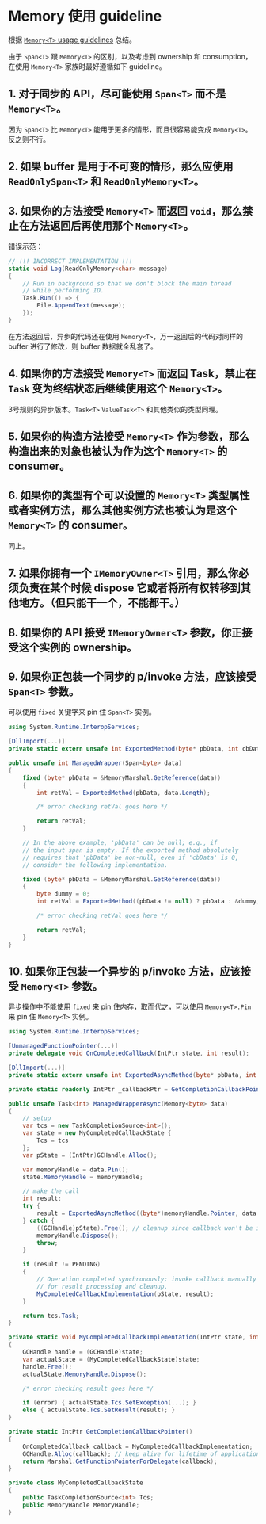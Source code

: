 # Memory<T> 使用 guideline

根据 [`Memory<T>` usage guidelines](https://gist.github.com/GrabYourPitchforks/4c3e1935fd4d9fa2831dbfcab35dffc6) 总结。

由于 `Span<T>` 跟 `Memory<T>` 的区别，以及考虑到 ownership 和 consumption，在使用 `Memory<T>` 家族时最好遵循如下 guideline。

## 1. 对于同步的 API，尽可能使用 `Span<T>` 而不是 `Memory<T>`。

因为 `Span<T>` 比 `Memory<T>` 能用于更多的情形，而且很容易能变成 `Memory<T>`。反之则不行。

## 2. 如果 buffer 是用于不可变的情形，那么应使用 `ReadOnlySpan<T>` 和 `ReadOnlyMemory<T>`。

## 3. 如果你的方法接受 `Memory<T>` 而返回 `void`，那么禁止在方法返回后再使用那个 `Memory<T>`。

错误示范：
```cs
// !!! INCORRECT IMPLEMENTATION !!!
static void Log(ReadOnlyMemory<char> message)
{
    // Run in background so that we don't block the main thread
    // while performing IO.
    Task.Run(() => {
        File.AppendText(message);
    });
}
```

在方法返回后，异步的代码还在使用 `Memory<T>`，万一返回后的代码对同样的 buffer 进行了修改，则 buffer 数据就全乱套了。

## 4. 如果你的方法接受 `Memory<T>` 而返回 Task，禁止在 `Task` 变为终结状态后继续使用这个 `Memory<T>`。

3号规则的异步版本。`Task<T>` `ValueTask<T>` 和其他类似的类型同理。

## 5. 如果你的构造方法接受 `Memory<T>` 作为参数，那么构造出来的对象也被认为作为这个 `Memory<T>` 的 consumer。

## 6. 如果你的类型有个可以设置的 `Memory<T>` 类型属性或者实例方法，那么其他实例方法也被认为是这个 `Memory<T>` 的 consumer。

 同上。

## 7. 如果你拥有一个 `IMemoryOwner<T>` 引用，那么你必须负责在某个时候 dispose 它或者将所有权转移到其他地方。（但只能干一个，不能都干。）

## 8. 如果你的 API 接受 `IMemoryOwner<T>` 参数，你正接受这个实例的 ownership。

## 9. 如果你正包装一个同步的 p/invoke 方法，应该接受 `Span<T>` 参数。

可以使用 `fixed` 关键字来 pin 住 `Span<T>` 实例。

```cs
using System.Runtime.InteropServices;

[DllImport(...)]
private static extern unsafe int ExportedMethod(byte* pbData, int cbData);

public unsafe int ManagedWrapper(Span<byte> data)
{
    fixed (byte* pbData = &MemoryMarshal.GetReference(data))
    {
        int retVal = ExportedMethod(pbData, data.Length);

        /* error checking retVal goes here */

        return retVal;
    }

    // In the above example, 'pbData' can be null; e.g., if
    // the input span is empty. If the exported method absolutely
    // requires that 'pbData' be non-null, even if 'cbData' is 0,
    // consider the following implementation.

    fixed (byte* pbData = &MemoryMarshal.GetReference(data))
    {
        byte dummy = 0;
        int retVal = ExportedMethod((pbData != null) ? pbData : &dummy, data.Length);

        /* error checking retVal goes here */

        return retVal;
    }
}
```

## 10. 如果你正包装一个异步的 p/invoke 方法，应该接受 `Memory<T>` 参数。

异步操作中不能使用 `fixed` 来 pin 住内存，取而代之，可以使用 `Memory<T>.Pin` 来 pin 住 `Memory<T>` 实例。

```cs
using System.Runtime.InteropServices;

[UnmanagedFunctionPointer(...)]
private delegate void OnCompletedCallback(IntPtr state, int result);

[DllImport(...)]
private static extern unsafe int ExportedAsyncMethod(byte* pbData, int cbData, IntPtr pState, IntPtr lpfnOnCompletedCallback);

private static readonly IntPtr _callbackPtr = GetCompletionCallbackPointer();

public unsafe Task<int> ManagedWrapperAsync(Memory<byte> data)
{
    // setup
    var tcs = new TaskCompletionSource<int>();
    var state = new MyCompletedCallbackState {
        Tcs = tcs
    };
    var pState = (IntPtr)GCHandle.Alloc();

    var memoryHandle = data.Pin();
    state.MemoryHandle = memoryHandle;

    // make the call
    int result;
    try {
        result = ExportedAsyncMethod((byte*)memoryHandle.Pointer, data.Length, pState, _callbackPtr);
    } catch {
        ((GCHandle)pState).Free(); // cleanup since callback won't be invoked
        memoryHandle.Dispose();
        throw;
    }

    if (result != PENDING)
    {
        // Operation completed synchronously; invoke callback manually
        // for result processing and cleanup.
        MyCompletedCallbackImplementation(pState, result);
    }

    return tcs.Task;
}

private static void MyCompletedCallbackImplementation(IntPtr state, int result)
{
    GCHandle handle = (GCHandle)state;
    var actualState = (MyCompletedCallbackState)state;
    handle.Free();
    actualState.MemoryHandle.Dispose();

    /* error checking result goes here */

    if (error) { actualState.Tcs.SetException(...); }
    else { actualState.Tcs.SetResult(result); }
}

private static IntPtr GetCompletionCallbackPointer()
{
    OnCompletedCallback callback = MyCompletedCallbackImplementation;
    GCHandle.Alloc(callback); // keep alive for lifetime of application
    return Marshal.GetFunctionPointerForDelegate(callback);
}

private class MyCompletedCallbackState
{
    public TaskCompletionSource<int> Tcs;
    public MemoryHandle MemoryHandle;
}
```